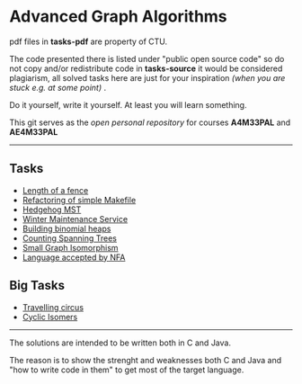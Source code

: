 Advanced Graph Algorithms
==================

pdf files in **tasks-pdf** are property of CTU.

The code presented there is listed under "public open source code" so do not copy and/or redistribute code in **tasks-source** it would be considered plagiarism, all solved tasks here are just for your inspiration
_(when you are stuck e.g. at some point)_ .

Do it yourself, write it yourself. At least you will learn something.

This git serves as the _open personal repository_ for courses **A4M33PAL** and **AE4M33PAL**


***

## Tasks
* [Length of a fence](https://github.com/jancajthaml/paloi13/wiki/Length-of-a-fence)
* [Refactoring of simple Makefile](https://github.com/jancajthaml/paloi13/wiki/Refactoring-of-a-Simplified-Makefile)
* [Hedgehog MST](https://github.com/jancajthaml/paloi13/wiki/Hedgehog-minimum-spanning-tree)
* [Winter Maintenance Service](https://github.com/jancajthaml/paloi13/wiki/Winter-Maintenance-Service)
* [Building binomial heaps](https://github.com/jancajthaml/paloi13/wiki/Building-Binomial-Heaps)
* [Counting Spanning Trees](https://github.com/jancajthaml/paloi13/wiki/Counting-Spanning-Trees)
* [Small Graph Isomorphism](https://github.com/jancajthaml/paloi13/wiki/Small-Graph-Isomorphism)
* [Language accepted by NFA](https://github.com/jancajthaml/paloi13/wiki/Language-accepted-by-NFA)

## Big Tasks
* [Travelling circus](https://github.com/jancajthaml/paloi13/wiki/Travelling-circus)
* [Cyclic Isomers](https://github.com/jancajthaml/paloi13/wiki/Cyclic-Isomers)
 

***

The solutions are intended to be written both in C and Java.

The reason is to show the strenght and weaknesses both C and Java and "how to write code in them" to get most of the target language.
